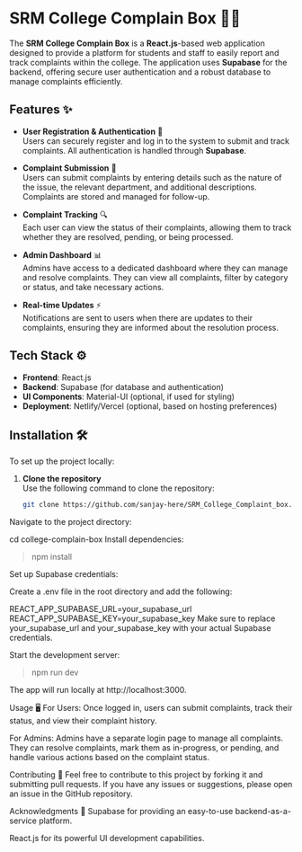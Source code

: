 # SRM College Complain Box 🏫📢

The **SRM College Complain Box** is a **React.js**-based web application designed to provide a platform for students and staff to easily report and track complaints within the college. The application uses **Supabase** for the backend, offering secure user authentication and a robust database to manage complaints efficiently.

## Features ✨

- **User Registration & Authentication** 🔐  
  Users can securely register and log in to the system to submit and track complaints. All authentication is handled through **Supabase**.

- **Complaint Submission** 📝  
  Users can submit complaints by entering details such as the nature of the issue, the relevant department, and additional descriptions. Complaints are stored and managed for follow-up.

- **Complaint Tracking** 🔍  
  Each user can view the status of their complaints, allowing them to track whether they are resolved, pending, or being processed.

- **Admin Dashboard** 📊  
  Admins have access to a dedicated dashboard where they can manage and resolve complaints. They can view all complaints, filter by category or status, and take necessary actions.

- **Real-time Updates** ⚡  
  Notifications are sent to users when there are updates to their complaints, ensuring they are informed about the resolution process.

## Tech Stack ⚙️

- **Frontend**: React.js
- **Backend**: Supabase (for database and authentication)
- **UI Components**: Material-UI (optional, if used for styling)
- **Deployment**: Netlify/Vercel (optional, based on hosting preferences)

## Installation 🛠️

To set up the project locally:

1. **Clone the repository**  
   Use the following command to clone the repository:

   ```bash
   git clone https://github.com/sanjay-here/SRM_College_Complaint_box.git
Navigate to the project directory:

cd college-complain-box
Install dependencies:

>npm install

Set up Supabase credentials:

Create a .env file in the root directory and add the following:

REACT_APP_SUPABASE_URL=your_supabase_url
REACT_APP_SUPABASE_KEY=your_supabase_key
Make sure to replace your_supabase_url and your_supabase_key with your actual Supabase credentials.

Start the development server:

>npm run dev

The app will run locally at http://localhost:3000.

Usage 🖥️
For Users:
Once logged in, users can submit complaints, track their status, and view their complaint history.

For Admins:
Admins have a separate login page to manage all complaints. They can resolve complaints, mark them as in-progress, or pending, and handle various actions based on the complaint status.

Contributing 🤝
Feel free to contribute to this project by forking it and submitting pull requests. If you have any issues or suggestions, please open an issue in the GitHub repository.

Acknowledgments 🙏
Supabase for providing an easy-to-use backend-as-a-service platform.

React.js for its powerful UI development capabilities.
